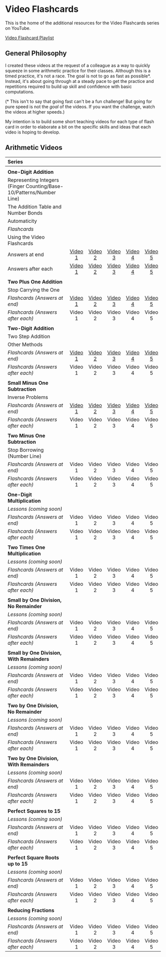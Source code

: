 # Video Flashcards

This is the home of the additional resources for the Video Flashcards series on YouTube.

[Video Flashcard Playlist](https://www.youtube.com/playlist?list=PLQTQDG8nyMPioEKkgXUoqpb5p2X8RyolK)

## General Philosophy

I created these videos at the request of a colleague as a way to quickly squeeze in some arithmetic practice for their classes. Although this is a timed practice, it's not a race. The goal is not to go as fast as possible*. Instead, it's about going through at a steady pace to get the practice and repetitions required to build up skill and confidence with basic computations.

(* This isn't to say that going fast can't be a fun challenge! But going for pure speed is not the *goal* of the videos. If you want the challenge, watch the videos at higher speeds.)

My intention is to build some short teaching videos for each type of flash card in order to elaborate a bit on the specific skills and ideas that each video is hoping to develop.

## Arithmetic Videos

| Series             |         |         |         |         |         |
| :------------------| :-----: | :-----: | :-----: | :-----: | :-----: |
|  |  |  |  |  |  |
| **One-Digit Addition** |     |         |         |         |         |
| Representing Integers (Finger Counting/Base-10/Patterns/Number Line) |       |         |         |         |         |
| The Addition Table and Number Bonds  |       |         |         |         |         |
| Automaticity |       |         |         |         |         |
| *Flashcards* |       |         |         |         |         |
| Using the Video Flashcards |       |         |         |         |         |
| Answers at end | [Video 1](https://youtu.be/oKdHvDeuJKk) | [Video 2](https://youtu.be/fRqpeoEKw3U) | [Video 3](https://youtu.be/8KuUQJ_IVmY) | [Video 4](https://youtu.be/EG6S7ccq8Z4) | [Video 5](https://youtu.be/lHqahuxgDe4) | 
| Answers after each | [Video 1](https://youtu.be/7G_-LAm8GHk) | [Video 2](https://youtu.be/RM1eKIil0-w) | [Video 3](https://youtu.be/XjNJimrvAm8) | [Video 4](https://youtu.be/FqibTFx30YU) | [Video 5](https://youtu.be/FY6HTraujHA) | 
|  |  |  |  |  |  |
| **Two Plus One Addition** |     |         |         |         |         |        
| Stop Carrying the One |  |  |  |  |  |
| *Flashcards (Answers at end)* | [Video 1](https://youtu.be/j2nlTpneoDM) | [Video 2](https://youtu.be/ulab64RkMy0) | [Video 3](https://youtu.be/q4WPnafjE8s) | [Video 4](https://youtu.be/4IbUpyP9JAc) | [Video 5](https://youtu.be/_lpfoT4jvqU) | 
| *Flashcards (Answers after each)* | Video 1 | Video 2 | Video 3 | Video 4 | Video 5 | 
|  |  |  |  |  |  |
| **Two-Digit Addition** |     |         |         |         |         |        
| Two Step Addition |       |         |         |         |         |
| Other Methods |       |         |         |         |         |
| *Flashcards (Answers at end)* | [Video 1](https://youtu.be/yKGX_xGAEvo) | [Video 2](https://youtu.be/PP44zY949Zk) | [Video 3](https://youtu.be/O4J55k5n_L4) | [Video 4](https://youtu.be/enlAh4BX6bo) | [Video 5](https://youtu.be/dSSht0nwt3M) | 
| *Flashcards (Answers after each)* | Video 1 | Video 2 | Video 3 | Video 4 | Video 5 | 
|  |  |  |  |  |  |
| **Small Minus One Subtraction** |     |         |         |         |         |        
| Inverse Problems |       |         |         |         |         |
| *Flashcards (Answers at end)* | [Video 1](https://youtu.be/eIdbtxaoh7I) | [Video 2](https://youtu.be/FTfCbwPGkVc) | [Video 3](https://youtu.be/4owNwvMFzBY) | [Video 4](https://youtu.be/NSUg7WZSWz8) | [Video 5](https://youtu.be/g8mDdItmKCM) | 
| *Flashcards (Answers after each)* | Video 1 | Video 2 | Video 3 | Video 4 | Video 5 | 
|  |  |  |  |  |  |
| **Two Minus One Subtraction** |     |         |         |         |         |        
| Stop Borrowing (Number Line) |       |         |         |         |         |
| *Flashcards (Answers at end)* | Video 1 | Video 2 | Video 3 | Video 4 | Video 5 | 
| *Flashcards (Answers after each)* | Video 1 | Video 2 | Video 3 | Video 4 | Video 5 | 
|  |  |  |  |  |  |
| **One-Digit Multiplication** |     |         |         |         |         |        
| *Lessons (coming soon)* |       |         |         |         |         |
| *Flashcards (Answers at end)* | Video 1 | Video 2 | Video 3 | Video 4 | Video 5 | 
| *Flashcards (Answers after each)* | Video 1 | Video 2 | Video 3 | Video 4 | Video 5 | 
|  |  |  |  |  |  |
| **Two Times One Multiplication** |     |         |         |         |         |        
| *Lessons (coming soon)* |       |         |         |         |         |
| *Flashcards (Answers at end)* | Video 1 | Video 2 | Video 3 | Video 4 | Video 5 | 
| *Flashcards (Answers after each)* | Video 1 | Video 2 | Video 3 | Video 4 | Video 5 | 
|  |  |  |  |  |  |
| **Small by One Division, No Remainder** |     |         |         |         |         |        
| *Lessons (coming soon)* |       |         |         |         |         |
| *Flashcards (Answers at end)* | Video 1 | Video 2 | Video 3 | Video 4 | Video 5 | 
| *Flashcards (Answers after each)* | Video 1 | Video 2 | Video 3 | Video 4 | Video 5 | 
|  |  |  |  |  |  |
| **Small by One Division, With Remainders** |     |         |         |         |         |        
| *Lessons (coming soon)* |       |         |         |         |         |
| *Flashcards (Answers at end)* | Video 1 | Video 2 | Video 3 | Video 4 | Video 5 | 
| *Flashcards (Answers after each)* | Video 1 | Video 2 | Video 3 | Video 4 | Video 5 | 
|  |  |  |  |  |  |
| **Two by One Division, No Remainder** |     |         |         |         |         |        
| *Lessons (coming soon)* |       |         |         |         |         |
| *Flashcards (Answers at end)* | Video 1 | Video 2 | Video 3 | Video 4 | Video 5 | 
| *Flashcards (Answers after each)* | Video 1 | Video 2 | Video 3 | Video 4 | Video 5 | 
|  |  |  |  |  |  |
| **Two by One Division, With Remainders** |     |         |         |         |         |        
| *Lessons (coming soon)* |       |         |         |         |         |
| *Flashcards (Answers at end)* | Video 1 | Video 2 | Video 3 | Video 4 | Video 5 | 
| *Flashcards (Answers after each)* | Video 1 | Video 2 | Video 3 | Video 4 | Video 5 | 
|  |  |  |  |  |  |
| **Perfect Squares to 15** |     |         |         |         |         |        
| *Lessons (coming soon)* |       |         |         |         |         |
| *Flashcards (Answers at end)* | Video 1 | Video 2 | Video 3 | Video 4 | Video 5 | 
| *Flashcards (Answers after each)* | Video 1 | Video 2 | Video 3 | Video 4 | Video 5 | 
|  |  |  |  |  |  |
| **Perfect Square Roots up to 15** |     |         |         |         |         |        
| *Lessons (coming soon)* |       |         |         |         |         |
| *Flashcards (Answers at end)* | Video 1 | Video 2 | Video 3 | Video 4 | Video 5 | 
| *Flashcards (Answers after each)* | Video 1 | Video 2 | Video 3 | Video 4 | Video 5 | 
|  |  |  |  |  |  |
| **Reducing Fractions** |     |         |         |         |         |        
| *Lessons (coming soon)* |       |         |         |         |         |
| *Flashcards (Answers at end)* | Video 1 | Video 2 | Video 3 | Video 4 | Video 5 | 
| *Flashcards (Answers after each)* | Video 1 | Video 2 | Video 3 | Video 4 | Video 5 | 
